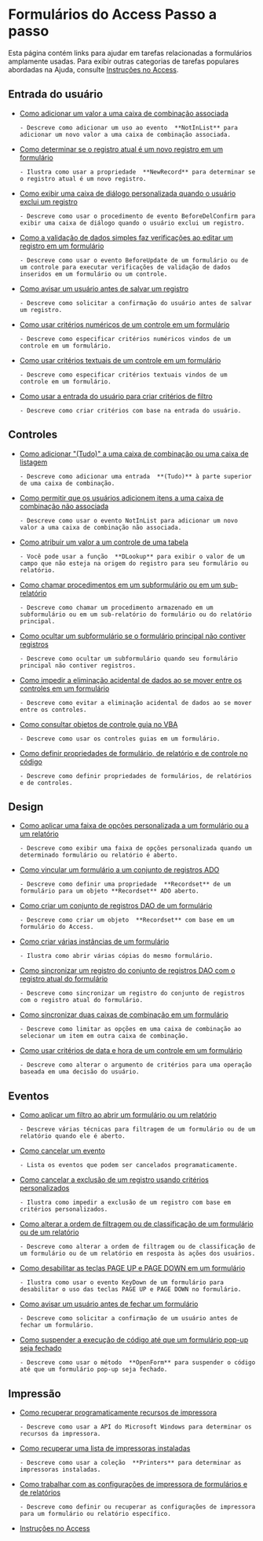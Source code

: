 
# Formulários do Access Passo a passo

Esta página contém links para ajudar em tarefas relacionadas a formulários amplamente usadas. Para exibir outras categorias de tarefas populares abordadas na Ajuda, consulte [Instruções no Access](44a3e88e-df6d-9a2e-2241-262156469df8.md).


## Entrada do usuário


- [Como adicionar um valor a uma caixa de combinação associada](a34fddd2-eef6-10e2-c141-609053d1dd90.md)
    
      - Descreve como adicionar um uso ao evento  **NotInList** para adicionar um novo valor a uma caixa de combinação associada.
    
- [Como determinar se o registro atual é um novo registro em um formulário](04aa27cd-b6b1-1397-c177-bac939780492.md)
    
      - Ilustra como usar a propriedade  **NewRecord** para determinar se o registro atual é um novo registro.
    
- [Como exibir uma caixa de diálogo personalizada quando o usuário exclui um registro](512b324b-fe2f-b086-78d2-4c09933f5d25.md)
    
      - Descreve como usar o procedimento de evento BeforeDelConfirm para exibir uma caixa de diálogo quando o usuário exclui um registro.
    
- [Como a validação de dados simples faz verificações ao editar um registro em um formulário](7bb5bf02-30ef-960a-051e-a22592dd80f9.md)
    
      - Descreve como usar o evento BeforeUpdate de um formulário ou de um controle para executar verificações de validação de dados inseridos em um formulário ou um controle.
    
- [Como avisar um usuário antes de salvar um registro](4b47967c-a043-cc8a-774f-1df0b529f29b.md)
    
      - Descreve como solicitar a confirmação do usuário antes de salvar um registro.
    
- [Como usar critérios numéricos de um controle em um formulário](d3455b78-9ab3-9a85-14c9-895e0d0b96d2.md)
    
      - Descreve como especificar critérios numéricos vindos de um controle em um formulário.
    
- [Como usar critérios textuais de um controle em um formulário](236e57eb-3523-92da-e665-281961dfb431.md)
    
      - Descreve como especificar critérios textuais vindos de um controle em um formulário.
    
- [Como usar a entrada do usuário para criar critérios de filtro](0ce3417e-3527-ded4-0940-691c5c81352c.md)
    
      - Descreve como criar critérios com base na entrada do usuário.
    

## Controles


- [Como adicionar "(Tudo)" a uma caixa de combinação ou uma caixa de listagem](f246db25-84b1-736f-8a79-16b9eea9cbda.md)
    
      - Descreve como adicionar uma entrada  **(Tudo)** à parte superior de uma caixa de combinação.
    
- [Como permitir que os usuários adicionem itens a uma caixa de combinação não associada](654cefc7-cbd4-5e8e-adc7-919c6977ac6a.md)
    
      - Descreve como usar o evento NotInList para adicionar um novo valor a uma caixa de combinação não associada.
    
- [Como atribuir um valor a um controle de uma tabela](d9bba7e3-bca0-00df-3753-dc99ae767759.md)
    
      - Você pode usar a função  **DLookup** para exibir o valor de um campo que não esteja na origem do registro para seu formulário ou relatório.
    
- [Como chamar procedimentos em um subformulário ou em um sub-relatório](d0128a6c-f85b-fbf0-22cb-bfd4a8eca3c8.md)
    
      - Descreve como chamar um procedimento armazenado em um subformulário ou em um sub-relatório do formulário ou do relatório principal.
    
- [Como ocultar um subformulário se o formulário principal não contiver registros](20482340-0c86-71c9-3ba1-b9f515397fbc.md)
    
      - Descreve como ocultar um subformulário quando seu formulário principal não contiver registros.
    
- [Como impedir a eliminação acidental de dados ao se mover entre os controles em um formulário](1733caa5-5067-e6d9-b614-51053180f22e.md)
    
      - Descreve como evitar a eliminação acidental de dados ao se mover entre os controles.
    
- [Como consultar objetos de controle guia no VBA](cf090068-7f0b-7ea6-1565-8a05860f9378.md)
    
      - Descreve como usar os controles guias em um formulário.
    
- [Como definir propriedades de formulário, de relatório e de controle no código](23d88ab3-9ee6-5f7f-2351-14bb94d7a27b.md)
    
      - Descreve como definir propriedades de formulários, de relatórios e de controles.
    

## Design


- [Como aplicar uma faixa de opções personalizada a um formulário ou a um relatório](http://msdn.microsoft.com/library/7dcdfa42-3eaa-43f9-b99d-56b2cac97f84%28Office.15%29.aspx)
    
      - Descreve como exibir uma faixa de opções personalizada quando um determinado formulário ou relatório é aberto.
    
- [Como vincular um formulário a um conjunto de registros ADO](de85b07c-aa2d-7cf6-e0da-70b682f1bdd0.md)
    
      - Descreve como definir uma propriedade  **Recordset** de um formulário para um objeto **Recordset** ADO aberto.
    
- [Como criar um conjunto de registros DAO de um formulário](d4bbe327-217d-ba7e-3d9f-3c89af1dcbc9.md)
    
      - Descreve como criar um objeto  **Recordset** com base em um formulário do Access.
    
- [Como criar várias instâncias de um formulário](1e59bcce-f65f-8632-d96c-9e93af419d05.md)
    
      - Ilustra como abrir várias cópias do mesmo formulário.
    
- [Como sincronizar um registro do conjunto de registros DAO com o registro atual do formulário](2960dd7d-4c60-4148-ef58-dd44f1042851.md)
    
      - Descreve como sincronizar um registro do conjunto de registros com o registro atual do formulário.
    
- [Como sincronizar duas caixas de combinação em um formulário](fcfc692b-b1c0-c44f-26cd-7d1de732eb6f.md)
    
      - Descreve como limitar as opções em uma caixa de combinação ao selecionar um item em outra caixa de combinação.
    
- [Como usar critérios de data e hora de um controle em um formulário](65ea2c4c-f714-a34a-7430-b2b11fddf1a6.md)
    
      - Descreve como alterar o argumento de critérios para uma operação baseada em uma decisão do usuário.
    

## Eventos


- [Como aplicar um filtro ao abrir um formulário ou um relatório](d7a43e62-3003-d411-2128-dffe0536e119.md)
    
      - Descreve várias técnicas para filtragem de um formulário ou de um relatório quando ele é aberto.
    
- [Como cancelar um evento](f91f4f8a-99fa-dca7-576a-11c76d6ddc93.md)
    
      - Lista os eventos que podem ser cancelados programaticamente.
    
- [Como cancelar a exclusão de um registro usando critérios personalizados](0445765f-4629-5970-776c-5bd30e2d72a1.md)
    
      - Ilustra como impedir a exclusão de um registro com base em critérios personalizados.
    
- [Como alterar a ordem de filtragem ou de classificação de um formulário ou de um relatório](9888dbcd-7409-f334-115e-a318131ebca4.md)
    
      - Descreve como alterar a ordem de filtragem ou de classificação de um formulário ou de um relatório em resposta às ações dos usuários.
    
- [Como desabilitar as teclas PAGE UP e PAGE DOWN em um formulário](998e1d00-f9d3-fcca-4535-390b0fd0d482.md)
    
      - Ilustra como usar o evento KeyDown de um formulário para desabilitar o uso das teclas PAGE UP e PAGE DOWN no formulário.
    
- [Como avisar um usuário antes de fechar um formulário](3a29f7c0-5692-49f0-bbfe-f9132d5b582f.md)
    
      - Descreve como solicitar a confirmação de um usuário antes de fechar um formulário.
    
- [Como suspender a execução de código até que um formulário pop-up seja fechado](d4d419ac-bf43-3356-4c20-e9bb74f9f591.md)
    
      - Descreve como usar o método  **OpenForm** para suspender o código até que um formulário pop-up seja fechado.
    

## Impressão


- [Como recuperar programaticamente recursos de impressora](8c929823-6b61-16ea-6d84-ff47cc1e8389.md)
    
      - Descreve como usar a API do Microsoft Windows para determinar os recursos da impressora.
    
- [Como recuperar uma lista de impressoras instaladas](e3162c3e-6b5b-77c3-32f9-1fdfa64cdefc.md)
    
      - Descreve como usar a coleção  **Printers** para determinar as impressoras instaladas.
    
- [Como trabalhar com as configurações de impressora de formulários e de relatórios](14a8aa00-9ad8-60f7-e103-791ab08c0e9e.md)
    
      - Descreve como definir ou recuperar as configurações de impressora para um formulário ou relatório específico.
    

- [Instruções no Access](44a3e88e-df6d-9a2e-2241-262156469df8.md)
    
